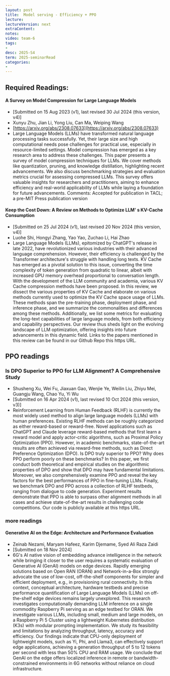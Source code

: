 ```yaml
---
layout: post
title:  Model serving - Efficiency + PPO 
lecture: 
lectureVersion: next
extraContent: 
notes: 
video: team-6
tags:
- 
desc: 2025-S4
term: 2025-seminarRead
categories:
- 
---
```




## Required Readings: 


#### A Survey on Model Compression for Large Language Models
+ [Submitted on 15 Aug 2023 (v1), last revised 30 Jul 2024 (this version, v4)]
+ Xunyu Zhu, Jian Li, Yong Liu, Can Ma, Weiping Wang
+ [https://arxiv.org/abs/2308.07633](https://arxiv.org/abs/2308.07633)
+ Large Language Models (LLMs) have transformed natural language processing tasks successfully. Yet, their large size and high computational needs pose challenges for practical use, especially in resource-limited settings. Model compression has emerged as a key research area to address these challenges. This paper presents a survey of model compression techniques for LLMs. We cover methods like quantization, pruning, and knowledge distillation, highlighting recent advancements. We also discuss benchmarking strategies and evaluation metrics crucial for assessing compressed LLMs. This survey offers valuable insights for researchers and practitioners, aiming to enhance efficiency and real-world applicability of LLMs while laying a foundation for future advancements.
Comments:	Accepted for publication in TACL; a pre-MIT Press publication version


#### Keep the Cost Down: A Review on Methods to Optimize LLM' s KV-Cache Consumption
+ [Submitted on 25 Jul 2024 (v1), last revised 20 Nov 2024 (this version, v4)]
+ Luohe Shi, Hongyi Zhang, Yao Yao, Zuchao Li, Hai Zhao
+ Large Language Models (LLMs), epitomized by ChatGPT's release in late 2022, have revolutionized various industries with their advanced language comprehension. However, their efficiency is challenged by the Transformer architecture's struggle with handling long texts. KV Cache has emerged as a pivotal solution to this issue, converting the time complexity of token generation from quadratic to linear, albeit with increased GPU memory overhead proportional to conversation length. With the development of the LLM community and academia, various KV Cache compression methods have been proposed. In this review, we dissect the various properties of KV Cache and elaborate on various methods currently used to optimize the KV Cache space usage of LLMs. These methods span the pre-training phase, deployment phase, and inference phase, and we summarize the commonalities and differences among these methods. Additionally, we list some metrics for evaluating the long-text capabilities of large language models, from both efficiency and capability perspectives. Our review thus sheds light on the evolving landscape of LLM optimization, offering insights into future advancements in this dynamic field. Links to the papers mentioned in this review can be found in our Github Repo this https URL.



## PPO readings 

### Is DPO Superior to PPO for LLM Alignment? A Comprehensive Study
+ Shusheng Xu, Wei Fu, Jiaxuan Gao, Wenjie Ye, Weilin Liu, Zhiyu Mei, Guangju Wang, Chao Yu, Yi Wu
+ [Submitted on 16 Apr 2024 (v1), last revised 10 Oct 2024 (this version, v3)]
+ Reinforcement Learning from Human Feedback (RLHF) is currently the most widely used method to align large language models (LLMs) with human preferences. Existing RLHF methods can be roughly categorized as either reward-based or reward-free. Novel applications such as ChatGPT and Claude leverage reward-based methods that first learn a reward model and apply actor-critic algorithms, such as Proximal Policy Optimization (PPO). However, in academic benchmarks, state-of-the-art results are often achieved via reward-free methods, such as Direct Preference Optimization (DPO). Is DPO truly superior to PPO? Why does PPO perform poorly on these benchmarks? In this paper, we first conduct both theoretical and empirical studies on the algorithmic properties of DPO and show that DPO may have fundamental limitations. Moreover, we also comprehensively examine PPO and reveal the key factors for the best performances of PPO in fine-tuning LLMs. Finally, we benchmark DPO and PPO across a collection of RLHF testbeds, ranging from dialogue to code generation. Experiment results demonstrate that PPO is able to surpass other alignment methods in all cases and achieve state-of-the-art results in challenging code competitions. Our code is publicly available at this https URL.



### more readings 


#### Generative AI on the Edge: Architecture and Performance Evaluation
+ Zeinab Nezami, Maryam Hafeez, Karim Djemame, Syed Ali Raza Zaidi
+ [Submitted on 18 Nov 2024]
+ 6G's AI native vision of embedding advance intelligence in the network while bringing it closer to the user requires a systematic evaluation of Generative AI (GenAI) models on edge devices. Rapidly emerging solutions based on Open RAN (ORAN) and Network-in-a-Box strongly advocate the use of low-cost, off-the-shelf components for simpler and efficient deployment, e.g., in provisioning rural connectivity. In this context, conceptual architecture, hardware testbeds and precise performance quantification of Large Language Models (LLMs) on off-the-shelf edge devices remains largely unexplored. This research investigates computationally demanding LLM inference on a single commodity Raspberry Pi serving as an edge testbed for ORAN. We investigate various LLMs, including small, medium and large models, on a Raspberry Pi 5 Cluster using a lightweight Kubernetes distribution (K3s) with modular prompting implementation. We study its feasibility and limitations by analyzing throughput, latency, accuracy and efficiency. Our findings indicate that CPU-only deployment of lightweight models, such as Yi, Phi, and Llama3, can effectively support edge applications, achieving a generation throughput of 5 to 12 tokens per second with less than 50\% CPU and RAM usage. We conclude that GenAI on the edge offers localized inference in remote or bandwidth-constrained environments in 6G networks without reliance on cloud infrastructure.

